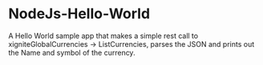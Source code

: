 NodeJs-Hello-World
==================

A Hello World sample app that makes a simple rest call to xigniteGlobalCurrencies -> ListCurrencies, parses the JSON and prints out the Name and symbol of the currency.

